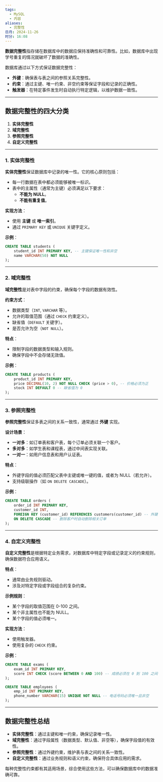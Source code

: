 ```yaml
---
tags:
  - MySQL
  - 内容
aliases:
  - 完整性
日月: 2024-11-26
时分: 16:08
---
```

**数据完整性**指存储在数据库中的数据应保持准确性和可靠性。比如，数据库中出现学号重复的情况就破坏了数据的准确性。

数据库通过以下方式保证数据完整性：

- **外键**：确保表与表之间的参照关系完整性。
- **约束**：通过主键、唯一约束、非空约束等保证字段和记录的正确性。
- **触发器**：在特定事件发生时自动执行特定逻辑，以维护数据一致性。

---

## 数据完整性的四大分类

1. **实体完整性**
2. **域完整性**
3. **参照完整性**
4. **自定义完整性**

---

### 1. 实体完整性

**实体完整性**保证数据库中记录的唯一性。它的核心原则包括：

- 每一行数据在表中都必须能够被唯一标识。
- 表中的主属性（通常为主键）必须满足以下要求：
    - **不能为 NULL**。
    - **不能有重复值**。

**实现方法**：

- 使用 **主键** 或 **唯一索引**。
- 通过 `PRIMARY KEY` 或 `UNIQUE` 关键字定义。

**示例**：

```sql
CREATE TABLE students (
    student_id INT PRIMARY KEY, -- 主键保证唯一性和非空
    name VARCHAR(50) NOT NULL
);
```

---

### 2. 域完整性

**域完整性**是对表中字段的约束，确保每个字段的数据有效性。

**约束方式**：

- 数据类型（`INT`, `VARCHAR` 等）。
- 允许的取值范围（通过 `CHECK` 约束定义）。
- 缺省值（`DEFAULT` 关键字）。
- 是否允许为空（`NOT NULL`）。

**特点**：

- 限制字段的数据类型和输入规则。
- 确保字段中不会存储无效值。

**示例**：

```sql
CREATE TABLE products (
    product_id INT PRIMARY KEY,
    price DECIMAL(10, 2) NOT NULL CHECK (price > 0), -- 价格必须为正
    stock INT DEFAULT 0 -- 缺省值为 0
);
```

---

### 3. 参照完整性

**参照完整性**保证多表之间的关系一致性，通常通过 **外键** 实现。

**设计场景**：

- **一对多**：如订单表和客户表，每个订单必须关联一个客户。
- **多对多**：如学生表和课程表，通过中间表实现关联。
- **一对一**：如用户信息表和用户认证表。

**特点**：

- 外键字段的值必须匹配父表中主键或唯一键的值，或者为 NULL（若允许）。
- 支持级联操作（如 `ON DELETE CASCADE`）。

**示例**：

```sql
CREATE TABLE orders (
    order_id INT PRIMARY KEY,
    customer_id INT,
    FOREIGN KEY (customer_id) REFERENCES customers(customer_id) -- 外键约束
    ON DELETE CASCADE -- 删除客户时自动删除相关订单
);
```

---

### 4. 自定义完整性

**自定义完整性**是根据特定业务需求，对数据库中特定字段或记录定义的约束规则，确保数据符合应用语义。

**特点**：

- 通常由业务规则驱动。
- 涉及对特定字段或字段组合的复杂约束。

**示例规则**：

- 某个字段的取值范围在 0-100 之间。
- 某个非主属性也不能为 NULL。
- 某个字段的值必须唯一。

**实现方法**：

- 使用触发器。
- 使用复杂的 `CHECK` 约束。

**示例**：

```sql
CREATE TABLE exams (
    exam_id INT PRIMARY KEY,
    score INT CHECK (score BETWEEN 0 AND 100) -- 成绩必须在 0 到 100 之间
);

CREATE TABLE employees (
    emp_id INT PRIMARY KEY,
    phone_number VARCHAR(15) UNIQUE NOT NULL -- 电话号码必须唯一且非空
);
```

---

## 数据完整性总结

- **实体完整性**：通过主键和唯一约束，确保记录唯一性。
- **域完整性**：通过字段属性（数据类型、默认值、非空等），确保字段值的有效性。
- **参照完整性**：通过外键约束，维护表与表之间的关系一致性。
- **自定义完整性**：通过业务规则和语义约束，确保符合具体应用的需求。

每种完整性约束都有其适用场景，综合使用这些方法，可以确保数据库中的数据准确可靠。